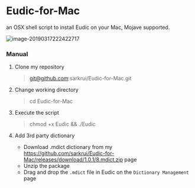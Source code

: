 # Eudic-for-Mac
an OSX shell script to install Eudic on your Mac, Mojave supported.

![image-20190317222422717](https://i.imgur.com/Ij75A17.png)

### Manual

1. Clone my repository 

   > git@github.com:sarkrui/Eudic-for-Mac.git

2. Change working directory

   > cd Eudic-for-Mac

3. Execute the script

   > chmod +x Eudic && ./Eudic

4. Add 3rd party dictionary 

   -  Download .mdict dictionary from my https://github.com/sarkrui/Eudic-for-Mac/releases/download/1.0.1/8.mdict.zip page 
   -  Unzip the package 
   -  Drag and drop the `.mdict` file in Eudic on the `Dictionary Management` page
